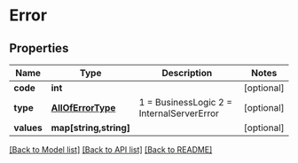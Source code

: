 # Error

## Properties
Name | Type | Description | Notes
------------ | ------------- | ------------- | -------------
**code** | **int** |  | [optional] 
**type** | [**AllOfErrorType**](AllOfErrorType.md) | 1 &#x3D; BusinessLogic  2 &#x3D; InternalServerError | [optional] 
**values** | **map[string,string]** |  | [optional] 

[[Back to Model list]](../../README.md#documentation-for-models) [[Back to API list]](../../README.md#documentation-for-api-endpoints) [[Back to README]](../../README.md)

